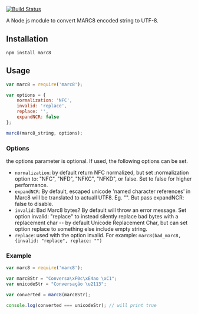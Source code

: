 [![Build Status](https://travis-ci.org/jiaola/marc8.svg?branch=0.0.1)](https://travis-ci.org/jiaola/marc8)

A Node.js module to convert MARC8 encoded string to UTF-8.

## Installation

    npm install marc8

## Usage

```javascript
var marc8 = require('marc8');

var options = {
    normalization: 'NFC',
    invalid: 'replace',
    replace: '',
    expandNCR: false
};

marc8(marc8_string, options);
```

### Options

the options parameter is optional. If used, the following options can be set.

* `normalization`: by default return NFC normalized, but set :normalization option to:
    "NFC", "NFD", "NFKC", "NFKD", or false. Set to false for higher performance.
* `expandNCR`: By default, escaped unicode 'named character references' in Marc8 will
    be translated to actuall UTF8. Eg. "&#x200F;". But pass expandNCR: false to disable.
* `invalid`: Bad Marc8 bytes? By default will throw an error message. Set option invalid: "replace"
    to instead silently replace bad bytes with a replacement char -- by default Unicode
    Replacement Char, but can set option replace to something else include empty string.
* `replace`: used with the option invalid. For example:
    `marc8(bad_marc8, {invalid: "replace", replace: "")`


### Example

```javascript
var marc8 = require('marc8');

var marc8Str = "Conversa\xF0c\xE4ao \xC1";
var unicodeStr = "Conversação \u2113";

var converted = marc8(marc8Str);

console.log(converted === unicodeStr); // will print true
```
